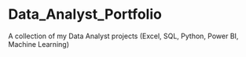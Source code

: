 # Data_Analyst_Portfolio
A collection of my Data Analyst projects (Excel, SQL, Python, Power BI, Machine Learning)
